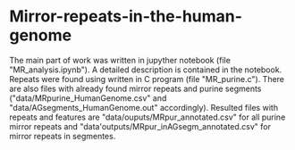 # Mirror-repeats-in-the-human-genome
The main part of work was written in jupyther notebook (file "MR_analysis.ipynb"). A detailed description is contained in the notebook. Repeats were found using written in C program (file "MR_purine.c"). 
There are also files with already found mirror repeats and purine segments ("data/MRpurine_HumanGenome.csv" and "data/AGsegments_HumanGenome.out" accordingly). 
Resulted files with repeats and features are "data/ouputs/MRpur_annotated.csv" for all purine mirror repeats and "data'outputs/MRpur_inAGsegm_annotated.csv" for mirror repeats in segmentes.
